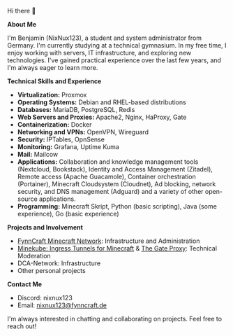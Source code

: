 Hi there 👋

**About Me**

I'm Benjamin (NixNux123), a student and system administrator from Germany. I'm currently studying at a technical gymnasium. In my free time, I enjoy working with servers, IT infrastructure, and exploring new technologies. I've gained practical experience over the last few years, and I'm always eager to learn more.

**Technical Skills and Experience**

* **Virtualization:** Proxmox
* **Operating Systems:** Debian and RHEL-based distributions
* **Databases:** MariaDB, PostgreSQL, Redis
* **Web Servers and Proxies:** Apache2, Nginx, HaProxy, Gate
* **Containerization:** Docker
* **Networking and VPNs:** OpenVPN, Wireguard
* **Security:** IPTables, OpnSense
* **Monitoring:** Grafana, Uptime Kuma
* **Mail:** Mailcow
* **Applications:** Collaboration and knowledge management tools (Nextcloud, Bookstack), Identity and Access Management (Zitadel), Remote access (Apache Guacamole), Container orchestration (Portainer), Minecraft Cloudsystem (Cloudnet), Ad blocking, network security, and DNS management (Adguard) and a variety of other open-source applications.
* **Programming:** Minecraft Skript, Python (basic scripting), Java (some experience), Go (basic experience)

**Projects and Involvement**

* [FynnCraft Minecraft Network](https://www.fynncraft.de): Infrastructure and Administration
* [Minekube: Ingress Tunnels for Minecraft](https://connect.minekube.com) & [The Gate Proxy](https://gate.minekube.com): Technical Moderation
* DCA-Network: Infrastructure
* Other personal projects

**Contact Me**

* Discord: nixnux123
* Email: nixnux123@fynncraft.de

I'm always interested in chatting and collaborating on projects. Feel free to reach out!
